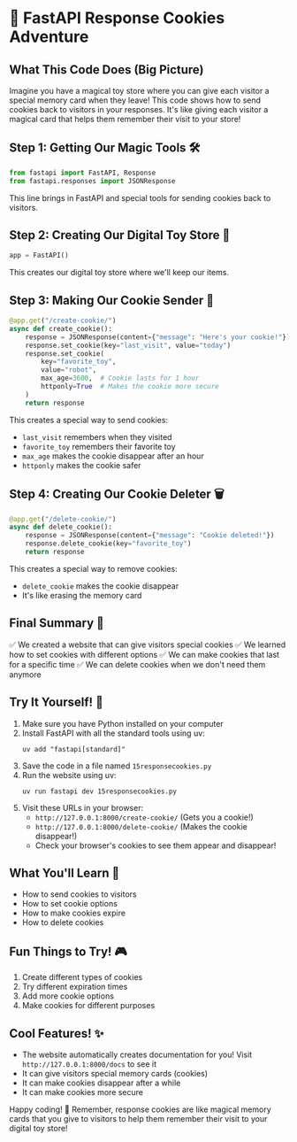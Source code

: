 # 🌟 FastAPI Response Cookies Adventure

## What This Code Does (Big Picture)
Imagine you have a magical toy store where you can give each visitor a special memory card when they leave! This code shows how to send cookies back to visitors in your responses. It's like giving each visitor a magical card that helps them remember their visit to your store!

## Step 1: Getting Our Magic Tools 🛠️
```python
from fastapi import FastAPI, Response
from fastapi.responses import JSONResponse
```
This line brings in FastAPI and special tools for sending cookies back to visitors.

## Step 2: Creating Our Digital Toy Store 🏪
```python
app = FastAPI()
```
This creates our digital toy store where we'll keep our items.

## Step 3: Making Our Cookie Sender 🍪
```python
@app.get("/create-cookie/")
async def create_cookie():
    response = JSONResponse(content={"message": "Here's your cookie!"})
    response.set_cookie(key="last_visit", value="today")
    response.set_cookie(
        key="favorite_toy",
        value="robot",
        max_age=3600,  # Cookie lasts for 1 hour
        httponly=True  # Makes the cookie more secure
    )
    return response
```
This creates a special way to send cookies:
- `last_visit` remembers when they visited
- `favorite_toy` remembers their favorite toy
- `max_age` makes the cookie disappear after an hour
- `httponly` makes the cookie safer

## Step 4: Creating Our Cookie Deleter 🗑️
```python
@app.get("/delete-cookie/")
async def delete_cookie():
    response = JSONResponse(content={"message": "Cookie deleted!"})
    response.delete_cookie(key="favorite_toy")
    return response
```
This creates a special way to remove cookies:
- `delete_cookie` makes the cookie disappear
- It's like erasing the memory card

## Final Summary 📌
✅ We created a website that can give visitors special cookies
✅ We learned how to set cookies with different options
✅ We can make cookies that last for a specific time
✅ We can delete cookies when we don't need them anymore

## Try It Yourself! 🚀
1. Make sure you have Python installed on your computer
2. Install FastAPI with all the standard tools using uv:
   ```
   uv add "fastapi[standard]"
   ```
3. Save the code in a file named `15responsecookies.py`
4. Run the website using uv:
   ```
   uv run fastapi dev 15responsecookies.py
   ```
5. Visit these URLs in your browser:
   - `http://127.0.0.1:8000/create-cookie/` (Gets you a cookie!)
   - `http://127.0.0.1:8000/delete-cookie/` (Makes the cookie disappear!)
   - Check your browser's cookies to see them appear and disappear!

## What You'll Learn 🧠
- How to send cookies to visitors
- How to set cookie options
- How to make cookies expire
- How to delete cookies

## Fun Things to Try! 🎮
1. Create different types of cookies
2. Try different expiration times
3. Add more cookie options
4. Make cookies for different purposes

## Cool Features! ✨
- The website automatically creates documentation for you! Visit `http://127.0.0.1:8000/docs` to see it
- It can give visitors special memory cards (cookies)
- It can make cookies disappear after a while
- It can make cookies more secure

Happy coding! 🎉 Remember, response cookies are like magical memory cards that you give to visitors to help them remember their visit to your digital toy store! 